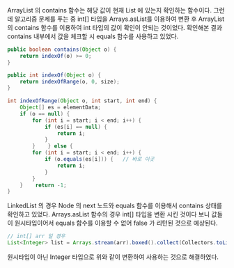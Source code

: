 
ArrayList 의 contains 함수는 해당 값이 현재 List 에 있는지 확인하는 함수이다. 
그런데 알고리즘 문제를 푸는 중 int[] 타입을 Arrays.asList를 이용하여 변환 후 ArrayList의 contains 함수를 이용하여 int 타입의 값이 확인이 안되는 것이었다. 확인해본 결과 contains 내부에서 값을 체크할 시 equals 함수를 사용하고 있었다. 


```java
public boolean contains(Object o) {  
    return indexOf(o) >= 0;  
}

public int indexOf(Object o) {  
    return indexOfRange(o, 0, size);  
}  
  
int indexOfRange(Object o, int start, int end) {  
    Object[] es = elementData;  
    if (o == null) {  
        for (int i = start; i < end; i++) {  
            if (es[i] == null) {  
                return i;  
            }  
        }    } else {  
        for (int i = start; i < end; i++) {  
            if (o.equals(es[i])) {   // 바로 이곳
                return i;  
            }  
        }
	}    return -1;  
}
```

LinkedList 의 경우 Node 의 next 노드와 equals 함수를 이용해서 contains 상태를 확인하고 있었다. Arrays.asList 함수의 경우 int[] 타입을 변환 시킨 것이다 보니 값들이 원시타입이어서 equals 함수를 이용할 수 없어 false 가 리턴된 것으로 예상된다. 

```java 
// int[] arr 일 경우
List<Integer> list = Arrays.stream(arr).boxed().collect(Collectors.toList());
```

원시타입이 아닌 Integer 타입으로 위와 같이 변환하여 사용하는 것으로 해결하였다.